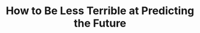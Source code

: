 ---
categories: ['podcasts', 'all_articles']
provider_display: "www.wnyc.org"
provider_name: "Freakonomics Radio"
favicon_url: "http://wnyc.org/favicon.ico"
title: "How to Be Less Terrible at Predicting the Future"
published: "2016-01-13T00:00:00"
source: http://www.wnyc.org/story/how-be-less-terrible-predicting-future/
raw_source: http://feedproxy.google.com/~r/freakonomicsradio/~5/MK9PJeHW8mg/freakonomics_podcast011316.mp3
thumbnail: https://media.wnyc.org/media/img/wnyc/logo_wnyc.gif
---